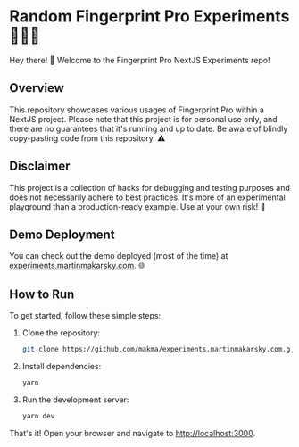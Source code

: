 # Random Fingerprint Pro Experiments 🕵️‍♂️🚀

Hey there! 👋 Welcome to the Fingerprint Pro NextJS Experiments repo!

## Overview

This repository showcases various usages of Fingerprint Pro within a NextJS project. Please note that this project is for personal use only, and there are no guarantees that it's running and up to date. Be aware of blindly copy-pasting code from this repository. ⚠️

## Disclaimer

This project is a collection of hacks for debugging and testing purposes and does not necessarily adhere to best practices. It's more of an experimental playground than a production-ready example. Use at your own risk! 🛑

## Demo Deployment

You can check out the demo deployed (most of the time) at [experiments.martinmakarsky.com](https://experiments.martinmakarsky.com). 🌐

## How to Run

To get started, follow these simple steps:

1. Clone the repository:

   ```bash
   git clone https://github.com/makma/experiments.martinmakarsky.com.git
   ```

2. Install dependencies:

   ```bash
   yarn
   ```

3. Run the development server:

   ```bash
   yarn dev
   ```

That's it! Open your browser and navigate to [http://localhost:3000](http://localhost:3000).
